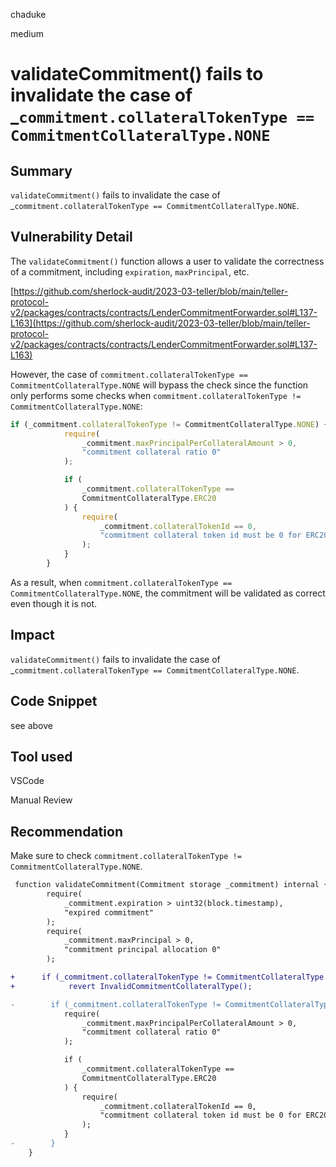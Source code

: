 chaduke

medium

# validateCommitment() fails to invalidate the case of _``commitment.collateralTokenType == CommitmentCollateralType.NONE``

## Summary
``validateCommitment()`` fails to invalidate the case of _``commitment.collateralTokenType == CommitmentCollateralType.NONE``.

## Vulnerability Detail
The ``validateCommitment()`` function allows a user to validate the correctness of a commitment, including ``expiration``, ``maxPrincipal``, etc. 

[https://github.com/sherlock-audit/2023-03-teller/blob/main/teller-protocol-v2/packages/contracts/contracts/LenderCommitmentForwarder.sol#L137-L163](https://github.com/sherlock-audit/2023-03-teller/blob/main/teller-protocol-v2/packages/contracts/contracts/LenderCommitmentForwarder.sol#L137-L163)

However, the case of ``commitment.collateralTokenType == CommitmentCollateralType.NONE`` will bypass the check since the function only performs some  checks when ``commitment.collateralTokenType != CommitmentCollateralType.NONE``:

```javascript
if (_commitment.collateralTokenType != CommitmentCollateralType.NONE) {
            require(
                _commitment.maxPrincipalPerCollateralAmount > 0,
                "commitment collateral ratio 0"
            );

            if (
                _commitment.collateralTokenType ==
                CommitmentCollateralType.ERC20
            ) {
                require(
                    _commitment.collateralTokenId == 0,
                    "commitment collateral token id must be 0 for ERC20"
                );
            }
        }
```

As a result, when ``commitment.collateralTokenType == CommitmentCollateralType.NONE``, the commitment will be validated as correct even though it is not. 


## Impact
``validateCommitment()`` fails to invalidate the case of _``commitment.collateralTokenType == CommitmentCollateralType.NONE``.

## Code Snippet
see above

## Tool used
VSCode

Manual Review

## Recommendation
Make sure to check ``commitment.collateralTokenType != CommitmentCollateralType.NONE``.

```diff
 function validateCommitment(Commitment storage _commitment) internal {
        require(
            _commitment.expiration > uint32(block.timestamp),
            "expired commitment"
        );
        require(
            _commitment.maxPrincipal > 0,
            "commitment principal allocation 0"
        );

+      if (_commitment.collateralTokenType != CommitmentCollateralType.NONE) 
+            revert InvalidCommitmentCollateralType();

-        if (_commitment.collateralTokenType != CommitmentCollateralType.NONE) {
            require(
                _commitment.maxPrincipalPerCollateralAmount > 0,
                "commitment collateral ratio 0"
            );

            if (
                _commitment.collateralTokenType ==
                CommitmentCollateralType.ERC20
            ) {
                require(
                    _commitment.collateralTokenId == 0,
                    "commitment collateral token id must be 0 for ERC20"
                );
            }
-        }
    }
```